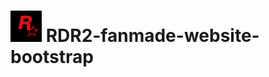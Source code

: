 # <img src="https://github.com/Thasxzoo/RDR2-fanmade-website-bootstrap/blob/f2c0f524857d123e797bf36e4efda38094a7fdf8/img/favicon.jpg" width="50px" height="50px">  RDR2-fanmade-website-bootstrap
